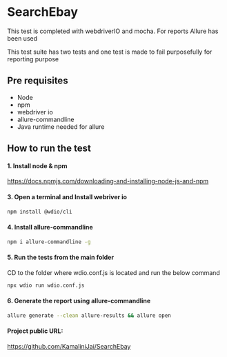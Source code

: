 # SearchEbay

This test is completed with webdriverIO and mocha. For reports Allure has been used

This test suite has two tests and one test is made to fail purposefully for reporting purpose
## Pre requisites
- Node
- npm
- webdriver io
- allure-commandline
- Java runtime needed for allure

## How to run the test

#### 1. Install node & npm
https://docs.npmjs.com/downloading-and-installing-node-js-and-npm

#### 3. Open a terminal and Install webriver io
```sh
npm install @wdio/cli
```
#### 4. Install allure-commandline
```sh
npm i allure-commandline -g
```
#### 5. Run the tests from the main folder 
CD to the folder where wdio.conf.js is located and run the below command

```sh
npx wdio run wdio.conf.js
```
#### 6. Generate the report using allure-commandline
```sh
allure generate --clean allure-results && allure open
```

#### Project public URL:

https://github.com/KamaliniJai/SearchEbay
